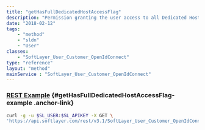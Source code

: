 ```yaml
---
title: "getHasFullDedicatedHostAccessFlag"
description: "Permission granting the user access to all Dedicated Host devices on the account."
date: "2018-02-12"
tags:
    - "method"
    - "sldn"
    - "User"
classes:
    - "SoftLayer_User_Customer_OpenIdConnect"
type: "reference"
layout: "method"
mainService : "SoftLayer_User_Customer_OpenIdConnect"
---
```


### [REST Example](#getHasFullDedicatedHostAccessFlag-example) <a href="/article/rest/"><i class="fas fa-question"></i></a> {#getHasFullDedicatedHostAccessFlag-example .anchor-link} 
```bash
curl -g -u $SL_USER:$SL_APIKEY -X GET \
'https://api.softlayer.com/rest/v3.1/SoftLayer_User_Customer_OpenIdConnect/{SoftLayer_User_Customer_OpenIdConnectID}/getHasFullDedicatedHostAccessFlag'
```
